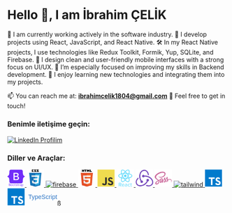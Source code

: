 <h1 align="">Hello 👋, I am İbrahim ÇELİK</h1>

🔭 I am currently working actively in the software industry.
🔮 I develop projects using React, JavaScript, and React Native.
🛠️ In my React Native projects, I use technologies like Redux Toolkit, Formik, Yup, SQLite, and Firebase.
🎨 I design clean and user-friendly mobile interfaces with a strong focus on UI/UX.
🚀 I’m especially focused on improving my skills in Backend development.
🤭 I enjoy learning new technologies and integrating them into my projects.

📫 You can reach me at: **ibrahimcelik1804@gmail.com**
🤝 Feel free to get in touch!

<h3 align="left">Benimle iletişime geçin:</h3>
<p align="left">
<a href="https://www.linkedin.com/in/ibrahimçelik74" target="_blank">
  <img align="center" src="https://raw.githubusercontent.com/rahuldkjain/github-profile-readme-generator/master/src/images/icons/Social/linked-in-alt.svg" alt="LinkedIn Profilim" height="30" width="40" />
</a>

<h3 align="left">Diller ve Araçlar:</h3>
<p align="left"> <a href="https://getbootstrap.com" target="_blank" rel="noreferrer"> <img src="https://raw.githubusercontent.com/devicons/devicon/master/icons/bootstrap/bootstrap-plain-wordmark.svg" alt="önyükleme" width="40" height="40"/> </a> 
  <a href="https://www.w3schools.com/css/" target="_blank" rel="noreferrer"> <img src="https://raw.githubusercontent.com/devicons/devicon/master/icons/css3/css3-original-wordmark.svg" alt="css3" width="40" height="40"/> </a>
  <a href="https://firebase.google.com/" target="_blank" rel="noreferrer"> <img src="https://www.vectorlogo.zone/logos/firebase/firebase-icon.svg" alt="firebase" width="40" height="40"/> </a>
  <a href="https://www.w3.org/html/" target="_blank" rel="noreferrer"> <img src="https://raw.githubusercontent.com/devicons/devicon/master/icons/html5/html5-original-wordmark.svg" alt="html5" width="40" height="40"/> </a>
  <a href="https://developer.mozilla.org/en-US/docs/Web/JavaScript" target="_blank" rel="noreferrer"> <img src="https://raw.githubusercontent.com/devicons/devicon/master/icons/javascript/javascript-original.svg" alt="javascript" width="40" height="40"/> </a>
  <a href="https://reactjs.org/" target="_blank" rel="noreferrer"> <img src="https://raw.githubusercontent.com/devicons/devicon/master/icons/react/react-original-wordmark.svg" alt="react" width="40" height="40"/> </a>
  <a href="https://redux.js.org" target="_blank" rel="noreferrer"> <img src="https://raw.githubusercontent.com/devicons/devicon/master/icons/redux/redux-original.svg" alt="redux" width="40" height="40"/> </a>
  <a href="https://sass-lang.com" target="_blank" rel="noreferrer"> <img src="https://raw.githubusercontent.com/devicons/devicon/master/icons/sass/sass-original.svg" alt="sass" width="40" height="40""/> </a>
  <a href="https://tailwindcss.com/" target="_blank" rel="noreferrer"> <img src="https://www.vectorlogo.zone/logos/tailwindcss/tailwindcss-icon.svg" alt="tailwind" width="40" height="40"/> </a>
  <a href="https://www.typescriptlang.org/" target="_blank" rel="noreferrer"> <img src="https://raw.githubusercontent.com/devicons/devicon/master/icons/typescript/typescript-original.svg" alt="typescript" width="40" height="40"/> </a>
<!-- TypeScript logosunu tıklanabilir olarak gösteren yapı -->
<a href="https://www.typescriptlang.org/" target="_blank" rel="noreferrer" style="display: inline-flex; align-items: center; text-decoration: none;">
  <img 
    src="https://raw.githubusercontent.com/devicons/devicon/master/icons/typescript/typescript-original.svg" 
    alt="TypeScript" 
    width="40" 
    height="40" 
    style="margin-right: 8px;"
  />
  <span style="font-family: sans-serif; font-size: 14px; color: #3178c6;">TypeScript</span>
</a>ß
</p>
